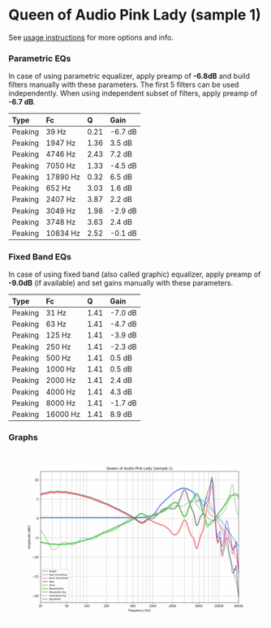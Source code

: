 # Queen of Audio Pink Lady (sample 1)
See [usage instructions](https://github.com/jaakkopasanen/AutoEq#usage) for more options and info.

### Parametric EQs
In case of using parametric equalizer, apply preamp of **-6.8dB** and build filters manually
with these parameters. The first 5 filters can be used independently.
When using independent subset of filters, apply preamp of **-6.7 dB**.

| Type    | Fc       |    Q | Gain    |
|:--------|:---------|:-----|:--------|
| Peaking | 39 Hz    | 0.21 | -6.7 dB |
| Peaking | 1947 Hz  | 1.36 | 3.5 dB  |
| Peaking | 4746 Hz  | 2.43 | 7.2 dB  |
| Peaking | 7050 Hz  | 1.33 | -4.5 dB |
| Peaking | 17890 Hz | 0.32 | 6.5 dB  |
| Peaking | 652 Hz   | 3.03 | 1.6 dB  |
| Peaking | 2407 Hz  | 3.87 | 2.2 dB  |
| Peaking | 3049 Hz  | 1.98 | -2.9 dB |
| Peaking | 3748 Hz  | 3.63 | 2.4 dB  |
| Peaking | 10834 Hz | 2.52 | -0.1 dB |

### Fixed Band EQs
In case of using fixed band (also called graphic) equalizer, apply preamp of **-9.0dB**
(if available) and set gains manually with these parameters.

| Type    | Fc       |    Q | Gain    |
|:--------|:---------|:-----|:--------|
| Peaking | 31 Hz    | 1.41 | -7.0 dB |
| Peaking | 63 Hz    | 1.41 | -4.7 dB |
| Peaking | 125 Hz   | 1.41 | -3.9 dB |
| Peaking | 250 Hz   | 1.41 | -2.3 dB |
| Peaking | 500 Hz   | 1.41 | 0.5 dB  |
| Peaking | 1000 Hz  | 1.41 | 0.5 dB  |
| Peaking | 2000 Hz  | 1.41 | 2.4 dB  |
| Peaking | 4000 Hz  | 1.41 | 4.3 dB  |
| Peaking | 8000 Hz  | 1.41 | -1.7 dB |
| Peaking | 16000 Hz | 1.41 | 8.9 dB  |

### Graphs
![](./Queen%20of%20Audio%20Pink%20Lady%20(sample%201).png)